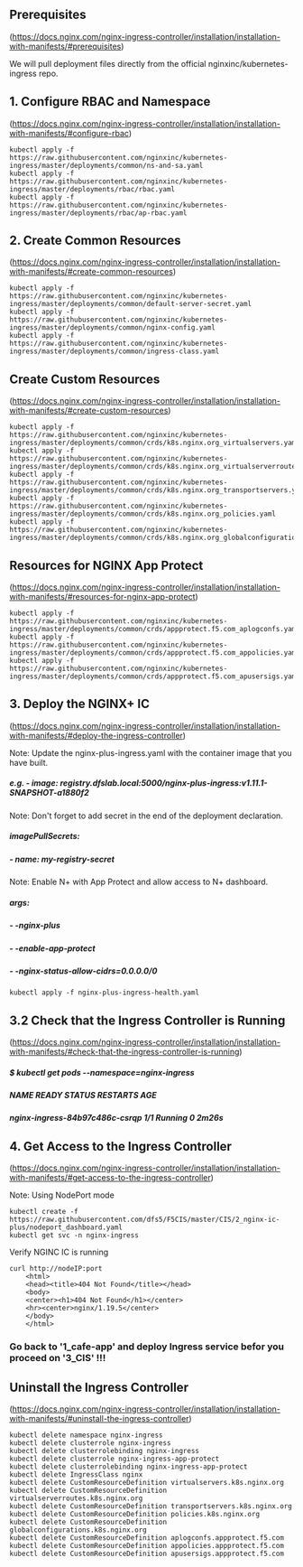 ## Prerequisites 
(https://docs.nginx.com/nginx-ingress-controller/installation/installation-with-manifests/#prerequisites)

We will pull deployment files directly from the official nginxinc/kubernetes-ingress repo.
## 1. Configure RBAC and Namespace
(https://docs.nginx.com/nginx-ingress-controller/installation/installation-with-manifests/#configure-rbac)

    kubectl apply -f https://raw.githubusercontent.com/nginxinc/kubernetes-ingress/master/deployments/common/ns-and-sa.yaml
    kubectl apply -f https://raw.githubusercontent.com/nginxinc/kubernetes-ingress/master/deployments/rbac/rbac.yaml
    kubectl apply -f https://raw.githubusercontent.com/nginxinc/kubernetes-ingress/master/deployments/rbac/ap-rbac.yaml 
## 2. Create Common Resources
(https://docs.nginx.com/nginx-ingress-controller/installation/installation-with-manifests/#create-common-resources)

    kubectl apply -f https://raw.githubusercontent.com/nginxinc/kubernetes-ingress/master/deployments/common/default-server-secret.yaml
    kubectl apply -f https://raw.githubusercontent.com/nginxinc/kubernetes-ingress/master/deployments/common/nginx-config.yaml
    kubectl apply -f https://raw.githubusercontent.com/nginxinc/kubernetes-ingress/master/deployments/common/ingress-class.yaml

## Create Custom Resources
(https://docs.nginx.com/nginx-ingress-controller/installation/installation-with-manifests/#create-custom-resources)

    kubectl apply -f https://raw.githubusercontent.com/nginxinc/kubernetes-ingress/master/deployments/common/crds/k8s.nginx.org_virtualservers.yaml
    kubectl apply -f https://raw.githubusercontent.com/nginxinc/kubernetes-ingress/master/deployments/common/crds/k8s.nginx.org_virtualserverroutes.yaml
    kubectl apply -f https://raw.githubusercontent.com/nginxinc/kubernetes-ingress/master/deployments/common/crds/k8s.nginx.org_transportservers.yaml
    kubectl apply -f https://raw.githubusercontent.com/nginxinc/kubernetes-ingress/master/deployments/common/crds/k8s.nginx.org_policies.yaml
    kubectl apply -f https://raw.githubusercontent.com/nginxinc/kubernetes-ingress/master/deployments/common/crds/k8s.nginx.org_globalconfigurations.yaml

## Resources for NGINX App Protect
(https://docs.nginx.com/nginx-ingress-controller/installation/installation-with-manifests/#resources-for-nginx-app-protect)

    kubectl apply -f https://raw.githubusercontent.com/nginxinc/kubernetes-ingress/master/deployments/common/crds/appprotect.f5.com_aplogconfs.yaml
    kubectl apply -f https://raw.githubusercontent.com/nginxinc/kubernetes-ingress/master/deployments/common/crds/appprotect.f5.com_appolicies.yaml
    kubectl apply -f https://raw.githubusercontent.com/nginxinc/kubernetes-ingress/master/deployments/common/crds/appprotect.f5.com_apusersigs.yaml

## 3. Deploy the NGINX+ IC
(https://docs.nginx.com/nginx-ingress-controller/installation/installation-with-manifests/#deploy-the-ingress-controller)

Note: Update the nginx-plus-ingress.yaml with the container image that you have built.
##### e.g. - image: registry.dfslab.local:5000/nginx-plus-ingress:v1.11.1-SNAPSHOT-a1880f2
Note: Don't forget to add secret in the end of the deployment declaration.
##### imagePullSecrets:
#####   - name: my-registry-secret
Note: Enable N+ with App Protect and allow access to N+ dashboard.
##### args:
#####       - -nginx-plus
#####       - -enable-app-protect
#####       - -nginx-status-allow-cidrs=0.0.0.0/0
    kubectl apply -f nginx-plus-ingress-health.yaml

## 3.2 Check that the Ingress Controller is Running
(https://docs.nginx.com/nginx-ingress-controller/installation/installation-with-manifests/#check-that-the-ingress-controller-is-running)

##### $ kubectl get pods --namespace=nginx-ingress
##### NAME                             READY   STATUS    RESTARTS   AGE
##### nginx-ingress-84b97c486c-csrqp   1/1     Running   0          2m26s

## 4. Get Access to the Ingress Controller
(https://docs.nginx.com/nginx-ingress-controller/installation/installation-with-manifests/#get-access-to-the-ingress-controller)

Note: Using NodePort mode

    kubectl create -f https://raw.githubusercontent.com/dfs5/F5CIS/master/CIS/2_nginx-ic-plus/nodeport_dashboard.yaml
    kubectl get svc -n nginx-ingress

Verify NGINC IC is running

    curl http://nodeIP:port
        <html>
        <head><title>404 Not Found</title></head>
        <body>
        <center><h1>404 Not Found</h1></center>
        <hr><center>nginx/1.19.5</center>
        </body>
        </html>
    
### Go back to '1_cafe-app' and deploy Ingress service befor you proceed on '3_CIS' !!!

## Uninstall the Ingress Controller
(https://docs.nginx.com/nginx-ingress-controller/installation/installation-with-manifests/#uninstall-the-ingress-controller)

    kubectl delete namespace nginx-ingress
    kubectl delete clusterrole nginx-ingress
    kubectl delete clusterrolebinding nginx-ingress
    kubectl delete clusterrole nginx-ingress-app-protect
    kubectl delete clusterrolebinding nginx-ingress-app-protect
    kubectl delete IngressClass nginx
    kubectl delete CustomResourceDefinition virtualservers.k8s.nginx.org
    kubectl delete CustomResourceDefinition virtualserverroutes.k8s.nginx.org
    kubectl delete CustomResourceDefinition transportservers.k8s.nginx.org
    kubectl delete CustomResourceDefinition policies.k8s.nginx.org
    kubectl delete CustomResourceDefinition globalconfigurations.k8s.nginx.org
    kubectl delete CustomResourceDefinition aplogconfs.appprotect.f5.com
    kubectl delete CustomResourceDefinition appolicies.appprotect.f5.com
    kubectl delete CustomResourceDefinition apusersigs.appprotect.f5.com

